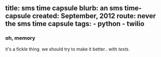 title: sms time capsule
blurb: an sms time-capsule
created: September, 2012
route: never the sms time capsule
tags:
    - python
    - twilio
---

### oh, memory

it's a fickle thing.
we should try to make it better..
with *texts*.
